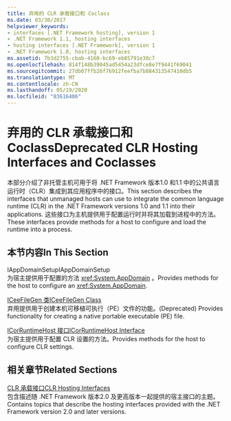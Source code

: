```yaml
---
title: 弃用的 CLR 承载接口和 Coclass
ms.date: 03/30/2017
helpviewer_keywords:
- interfaces [.NET Framework hosting], version 1
- .NET Framework 1.1, hosting interfaces
- hosting interfaces [.NET Framework], version 1
- .NET Framework 1.0, hosting interfaces
ms.assetid: 7b3d2755-cbab-4160-bc69-eb85791e38c7
ms.openlocfilehash: 814f148b39045ad5454a23dfce8e7f9441f69041
ms.sourcegitcommit: 27db07ffb26f76912feefba7b884313547410db5
ms.translationtype: MT
ms.contentlocale: zh-CN
ms.lasthandoff: 05/19/2020
ms.locfileid: "83616406"
---
```

# <a name="deprecated-clr-hosting-interfaces-and-coclasses"></a><span data-ttu-id="ee8c0-102">弃用的 CLR 承载接口和 Coclass</span><span class="sxs-lookup"><span data-stu-id="ee8c0-102">Deprecated CLR Hosting Interfaces and Coclasses</span></span>
<span data-ttu-id="ee8c0-103">本部分介绍了非托管主机可用于将 .NET Framework 版本1.0 和1.1 中的公共语言运行时（CLR）集成到其应用程序中的接口。</span><span class="sxs-lookup"><span data-stu-id="ee8c0-103">This section describes the interfaces that unmanaged hosts can use to integrate the common language runtime (CLR) in the .NET Framework versions 1.0 and 1.1 into their applications.</span></span> <span data-ttu-id="ee8c0-104">这些接口为主机提供用于配置运行时并将其加载到进程中的方法。</span><span class="sxs-lookup"><span data-stu-id="ee8c0-104">These interfaces provide methods for a host to configure and load the runtime into a process.</span></span>  
  
## <a name="in-this-section"></a><span data-ttu-id="ee8c0-105">本节内容</span><span class="sxs-lookup"><span data-stu-id="ee8c0-105">In This Section</span></span>  
 <span data-ttu-id="ee8c0-106">IAppDomainSetup</span><span class="sxs-lookup"><span data-stu-id="ee8c0-106">IAppDomainSetup</span></span>  
 <span data-ttu-id="ee8c0-107">为宿主提供用于配置的方法 <xref:System.AppDomain> 。</span><span class="sxs-lookup"><span data-stu-id="ee8c0-107">Provides methods for the host to configure an <xref:System.AppDomain>.</span></span>  
  
 [<span data-ttu-id="ee8c0-108">ICeeFileGen 类</span><span class="sxs-lookup"><span data-stu-id="ee8c0-108">ICeeFileGen Class</span></span>](iceefilegen-class.md)  
 <span data-ttu-id="ee8c0-109">弃用提供用于创建本机可移植可执行（PE）文件的功能。</span><span class="sxs-lookup"><span data-stu-id="ee8c0-109">(Deprecated) Provides functionality for creating a native portable executable (PE) file.</span></span>  
  
 [<span data-ttu-id="ee8c0-110">ICorRuntimeHost 接口</span><span class="sxs-lookup"><span data-stu-id="ee8c0-110">ICorRuntimeHost Interface</span></span>](icorruntimehost-interface.md)  
 <span data-ttu-id="ee8c0-111">为宿主提供用于配置 CLR 设置的方法。</span><span class="sxs-lookup"><span data-stu-id="ee8c0-111">Provides methods for the host to configure CLR settings.</span></span>  
  
## <a name="related-sections"></a><span data-ttu-id="ee8c0-112">相关章节</span><span class="sxs-lookup"><span data-stu-id="ee8c0-112">Related Sections</span></span>  
 [<span data-ttu-id="ee8c0-113">CLR 承载接口</span><span class="sxs-lookup"><span data-stu-id="ee8c0-113">CLR Hosting Interfaces</span></span>](clr-hosting-interfaces.md)  
 <span data-ttu-id="ee8c0-114">包含描述随 .NET Framework 版本2.0 及更高版本一起提供的宿主接口的主题。</span><span class="sxs-lookup"><span data-stu-id="ee8c0-114">Contains topics that describe the hosting interfaces provided with the .NET Framework version 2.0 and later versions.</span></span>
